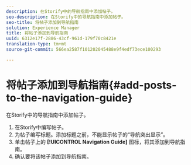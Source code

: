 ```yaml
---
description: 在Storify中的导航指南中添加帖子。
seo-description: 在Storify中的导航指南中添加帖子。
seo-title: 将帖子添加到导航指南
solution: Experience Manager
title: 将帖子添加到导航指南
uuid: 6312e17f-2886-43cf-961d-179f70c8421e
translation-type: tm+mt
source-git-commit: 566ea2587f101202045488e9f4edf73ece100293

---
```



# 将帖子添加到导航指南{#add-posts-to-the-navigation-guide}

在Storify中的导航指南中添加帖子。

1. 在Storify中编写帖子。
1. 为帖子编写标题。添加标题之前，不能显示帖子的“导航突出显示”。
1. 单击帖子上的 **[!UICONTROL Navigation Guide]** 图标，将其添加到导航指南。
1. 确认要将该帖子添加到导航指南。

